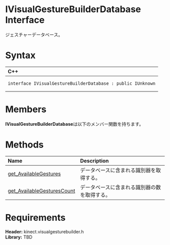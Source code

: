 IVisualGestureBuilderDatabase Interface  
=======================================  

ジェスチャーデータベース。 <span id="syntaxSection"></span>

Syntax  
======  

<table>
<colgroup>
<col width="100%" />
</colgroup>
<thead>
<tr class="header">
<th align="left">C++</th>
</tr>
</thead>
<tbody>
<tr class="odd">
<td align="left"><pre><code>interface IVisualGestureBuilderDatabase : public IUnknown</code></pre></td>
</tr>
</tbody>
</table>

<span id="classMembersSection"></span>

Members  
=======  

**IVisualGestureBuilderDatabase**は以下のメンバー関数を持ちます。  

<span id="publicmethodsSection"></span>

Methods  
=======  

<table>
<colgroup>
<col width="30%" />
<col width="60%" />
</colgroup>
<thead>
<tr class="header">
<th align="left">Name</th>
<th align="left">Description</th>
</tr>
</thead>
<tbody>
<tr class="odd">
<td align="left"><a href="IVisualGestureBuilderDatab/Methods/get_AvailableGestures_Method.md">get_AvailableGestures</a></td>
<td align="left">データベースに含まれる識別器を取得する。</td>
</tr>
<tr class="even">
<td align="left"><a href="IVisualGestureBuilderDatab/Methods/get_AvailableGesturesCount.md">get_AvailableGesturesCount</a></td>
<td align="left">データベースに含まれる識別器の数を取得する。</td>
</tr>
</tbody>
</table>

<span id="requirements"></span>

Requirements  
============  

**Header:** kinect.visualgesturebuilder.h  
**Library:** TBD  



<!--Please do not edit the data in the comment block below.-->
<!--
TOCTitle : IVisualGestureBuilderDatabase Interface
RLTitle : IVisualGestureBuilderDatabase Interface
KeywordK : IVisualGestureBuilderDatabase interface, about
HelpPriority : 2
TopicType : apiref
KeywordF : IVisualGestureBuilderDatabase
KeywordF : Microsoft.Kinect.visualgesturebuilder.IVisualGestureBuilderDatabase
KeywordA : T:Microsoft.Kinect.visualgesturebuilder.IVisualGestureBuilderDatabase
AssetID : T:Microsoft.Kinect.visualgesturebuilder.IVisualGestureBuilderDatabase
Locale : en-us
CommunityContent : 1
APIType : Managed
APILocation : 
APIName : Microsoft.Kinect.visualgesturebuilder.IVisualGestureBuilderDatabase
TargetOS : Windows
TopicType : kbSyntax
DevLang : C++
DocSet : K4Wv2
ProjType : K4Wv2Proj
Technology : Kinect for Windows
Product : Kinect for Windows SDK v2
productversion : 20
-->

